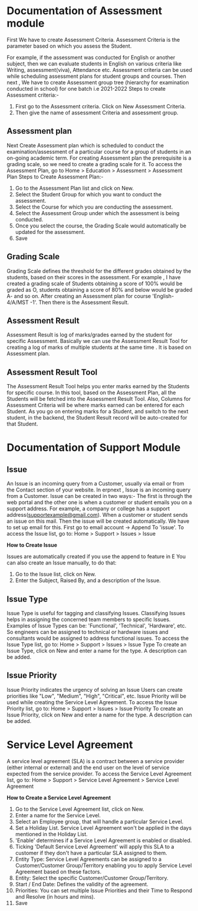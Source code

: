 # Documentation of Assessment module

First We have to create Assessment Criteria. Assessment Criteria is the parameter based on which you assess the Student.

For example, if the assessment was conducted for English or another subject, then we can evaluate students in English on various criteria like Writing, assessment(viva), Attendance etc.
Assessment criteria can be used while scheduling assessment plans for student groups and courses.
Then next , We have to create Assessment group tree (hierarchy for examination conducted in school) for one batch i.e 2021-2022
Steps to create Assessment criteria:-

1. First go to the Assessment criteria. Click on New Assessment Criteria.
2. Then give the name of assessment Criteria and assessment group.

## Assessment plan

Next Create Assessment plan which is scheduled to conduct the examination/assessment of a particular course for a group of students in an on-going academic term. For creating Assessment plan the prerequisite is a grading scale, so we need to create a grading scale for it.
To access the Assessment Plan, go to
Home > Education > Assessment > Assessment Plan
Steps to Create Assessment Plan:-

1. Go to the Assessment Plan list and click on New.
2. Select the Student Group for which you want to conduct the assessment.
3. Select the Course for which you are conducting the assessment.
4. Select the Assessment Group under which the assessment is being conducted.
5. Once you select the course, the Grading Scale would automatically be updated for the assessment.
6. Save

## Grading Scale

Grading Scale defines the threshold for the different grades obtained by the students, based on their scores in the assessment. For example , I have created a grading scale of Students obtaining a score of 100%  would be graded as O, students obtaining a score of 80% and below would be graded A- and so on.
After creating an Assessment plan for course 'English-4/A/MST -1'. Then there is the Assessment Result.

## Assessment Result

Assessment Result is log of marks/grades earned by the student for specific Assessment. Basically we can use the Assessment Result Tool for creating a log of marks of multiple students at the same time . It is based on Assessment plan.

## Assessment Result Tool

The Assessment Result Tool helps you enter marks earned by the Students for specific course. In this tool, based on the Assessment Plan, all the Students will be fetched into the Assessment Result Tool.
Also, Columns for Assessment Criteria will be where marks earned can be entered for each Student.
As you go on entering marks for a Student, and switch to the next student, in the backend, the Student Result record will be auto-created for that Student.
 

# Documentation of Support Module

## Issue
An Issue is an incoming query from a Customer, usually via email or from the Contact section of your website. 
In erpnext , Issue is an incoming query from a Customer. Issue can be created in two ways:-
The first is through the web portal and the other one is when a customer or student emails you on a support address. For example, a company or college has a support address(supportexample@gmail.com). When a customer or student sends an issue on this mail. Then the issue will be created automatically.
We have to set up email for this. First go to email account -> Append To  'issue'.
To access the Issue list, go to:
Home > Support > Issues > Issue

**How to Create Issue**

Issues are automatically created if you use the append to feature in E
You can also create an Issue manually, to do that:

1. Go to the Issue list, click on New.
2. Enter the Subject, Raised By, and a description of the Issue.
 
## Issue Type
  
Issue Type is useful for tagging and classifying Issues.
Classifying Issues helps in assigning the concerned team members to specific Issues. Examples of Issue Types can be: 'Functional', 'Technical', 'Hardware', etc. So engineers can be assigned to technical or hardware issues and consultants would be assigned to address functional issues.
To access the Issue Type list, go to:
Home > Support > Issues > Issue Type
To create an Issue Type, click on New and enter a name for the type. A description can be added.
 
## Issue Priority
  
Issue Priority indicates the urgency of solving an Issue
Users can create priorities like "Low", "Medium", "High", "Critical", etc. Issue Priority will be used while creating the Service Level Agreement.
To access the Issue Priority list, go to:
Home > Support > Issues > Issue Priority
To create an Issue Priority, click on New and enter a name for the type. A description can be added.

# Service Level Agreement

A service level agreement (SLA) is a contract between a service provider (either internal or external) and the end user on the level of service expected from the service provider.
To access the Service Level Agreement list, go to:
Home > Support > Service Level Agreement > Service Level Agreement
 
 
**How to Create a Service Level Agreement**

1. Go to the Service Level Agreement list, click on New.
2. Enter a name for the Service Level.
3. Select an Employee group, that will handle a particular Service Level.
4. Set a Holiday List. Service Level Agreement won't be applied in the days mentioned in the Holiday List.
5. 'Enable' determines if a Service Level Agreement is enabled or disabled.
6. Ticking 'Default Service Level Agreement' will apply this SLA to a customer if they don't have a particular SLA assigned to them.
7. Entity Type: Service Level Agreements can be assigned to a Customer/Customer Group/Territory enabling you to apply Service Level Agreement based on these factors.
8. Entity: Select the specific Customer/Customer Group/Territory.
9. Start / End Date: Defines the validity of the agreement.
10. Priorities: You can set multiple Issue Priorities and their Time to Respond and Resolve (in hours and mins).
11. Save
 



